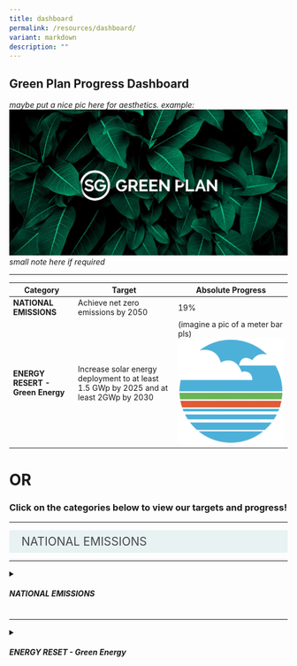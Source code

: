 ```yaml
---
title: dashboard
permalink: /resources/dashboard/
variant: markdown
description: ""
---
```

<style>

input {
	display: none;
}
label {
	display: block;
	padding: 8px 22px;
	margin: 0 0 5px 0;
	cursor: pointor;
	background: #e9f2f2;
	border-radius: 3px;
	color: #484848;
	transition: ease .5s;
	font-size: 1.5em;
}

label:hover {
	background: #1d4522;
	color: #FFF;
}

.accordion-content {
	/* background: #E2E5F6; */
	padding: 10px 0px 30px 30px;
	/* border: 1px solid #484848; */
	margin: 0 0 1px 0;
	border-radius: 3px;
}

input + label + .accordion-content {
	display: none;
}

input:checked + label + .accordion-content {
	display: none;
}

input:checked + label + .accordion-content {
	display: block;
}

</style>
<!-- end of accordion style -->

<style>
				  meter {
          width: 500px;
          height: 50px;
          }
</style>
<!-- end of meter bar style -->


## Green Plan Progress Dashboard  
*maybe put a nice pic here for aesthetics. example:*
![](/images/sharing.jpg)  
*small note here if required*


***
|Category                                    |Target                                                          |Absolute Progress |
| ------------------------------- | ---------------------------------------- | ------------------ |
|**NATIONAL EMISSIONS**     | Achieve net zero emissions by 2050     |       19%
|**ENERGY RESERT - Green Energy** | Increase solar energy deployment to at least 1.5 GWp by 2025 and at least 2GWp by 2030   | (imagine a pic of a meter bar pls) ![](/images/thumbnail.png)

# **OR**


### **Click** on the categories below to view our targets and progress!

***

<div>
	<input id="title1" type="checkbox"><label for="title1">NATIONAL EMISSIONS</label>
	<div class="accordion-content">
		<p>
			
- Achieve net zero emissions by 2050  
<meter max="100" min="0" value="19">19%</meter> 19% <br></p>
</div>
	
<hr>
<details>
	<summary><h5>NATIONAL EMISSIONS</h5></summary>
	
- Achieve net zero emissions by 2050  
	
<style>
				  meter {
          width: 500px;
          height: 50px;
          }
</style>
     
<meter max="100" min="0" value="19">19%</meter> 19% <br>
	
</details>
<hr>

<details>
	<summary><h5>ENERGY RESET - Green Energy</h5></summary>
	
- Increase solar energy deployment to at least 1.5 GWp by 2025 and at least 2 GWp by 2030

<meter max="100" min="0" value="17">17%</meter> 17% <br>
	
- Deploy 382 MWp of inland floating solar capacity by 2030
    
 <meter max="100" min="0" value="17">17%</meter> 17% <br>
      
	
- Diversify electricity supply by importing 4GW of low-carbon electricity by 2045

<meter max="100" min="0" value="3">3%</meter> 3% <br>
      
- Diversify electricity supply by importing 4GW of low-carbon electricity by 2045

<meter max="101" min="0" value="101">101%</meter> 101% <br>
      
- Improve the energy efficiency of natural gas CCGTs and achieve 0.105 Mt of carbon abatement by 2030

<meter max="100" min="0" value="81">81%</meter> 81% <br>

<hr></details></div>